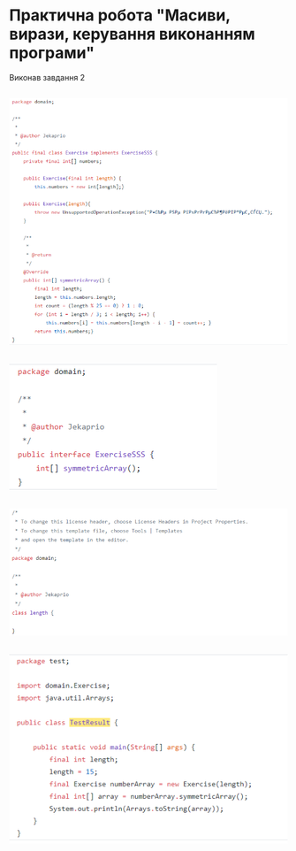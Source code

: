 # Практична робота "Масиви, вирази, керування виконанням програми"

Виконав завдання 2 

## <img src="https://github.com/ppc-ntu-khpi/35-arrays-Jekaprio/blob/master/img/Exercise.png"/>

## <img src="https://github.com/ppc-ntu-khpi/35-arrays-Jekaprio/blob/master/img/ExerciseSSS.png"/>

## <img src="https://github.com/ppc-ntu-khpi/35-arrays-Jekaprio/blob/master/img/lenght.png"/>

## <img src="https://github.com/ppc-ntu-khpi/35-arrays-Jekaprio/blob/master/img/testresult.png"/>
